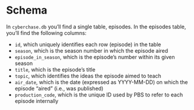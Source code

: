 # Schema

In `cyberchase.db` you’ll find a single table, episodes. In the episodes table, you’ll find the following columns:

- `id`, which uniquely identifies each row (episode) in the table
- `season`, which is the season number in which the episode aired
- `episode_in_season`, which is the episode’s number within its given season
- `title`, which is the episode’s title
- `topic`, which identifies the ideas the episode aimed to teach
- `air_date`, which is the date (expressed as YYYY-MM-DD) on which the episode “aired” (i.e., was published)
- `production_code`, which is the unique ID used by PBS to refer to each episode internally